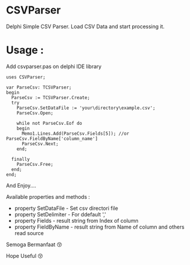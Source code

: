 # CSVParser
Delphi Simple CSV Parser. Load CSV Data and start processing it.

# Usage :
Add csvparser.pas on delphi IDE library

```
uses CSVParser;

var ParseCsv: TCSVParser;
begin
  ParseCsv := TCSVParser.Create;
  try
    ParseCsv.SetDataFile := 'your\directory\example.csv';
    ParseCsv.Open;

    while not ParseCsv.Eof do
    begin
      Memo1.Lines.Add(ParseCsv.Fields[5]); //or ParseCsv.FieldByName['column_name']
      ParseCsv.Next;
    end;
    
  finally
    ParseCsv.Free;
  end;
end;
```
And Enjoy....

Available properties and methods :
* property SetDataFile - Set csv directori file
* property SetDelimiter - For ddefault ','
* property Fields - result string from Index of column
* property FieldByName - result string from Name of column
and others read source

Semoga Bermanfaat :kissing_closed_eyes:

Hope Useful :kissing_closed_eyes:
